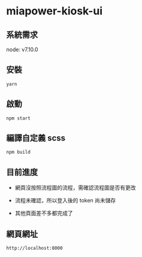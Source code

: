 # miapower-kiosk-ui


## 系統需求

node: v7.10.0

## 安裝

```
yarn
```

## 啟動

```
npm start
```

## 編譯自定義 scss 

```
npm build
```

## 目前進度

- 網頁沒按照流程圖的流程，需確認流程圖是否有更改

- 流程未確認，所以登入後的 token 尚未儲存

- 其他頁面差不多都完成了


## 網頁網址

`http://localhost:8000`


